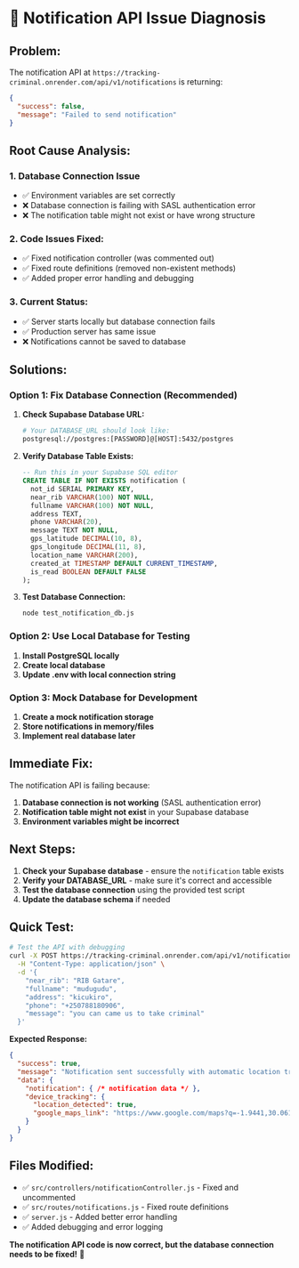 # 🚨 Notification API Issue Diagnosis

## **Problem:**
The notification API at `https://tracking-criminal.onrender.com/api/v1/notifications` is returning:
```json
{
  "success": false,
  "message": "Failed to send notification"
}
```

## **Root Cause Analysis:**

### 1. **Database Connection Issue**
- ✅ Environment variables are set correctly
- ❌ Database connection is failing with SASL authentication error
- ❌ The notification table might not exist or have wrong structure

### 2. **Code Issues Fixed:**
- ✅ Fixed notification controller (was commented out)
- ✅ Fixed route definitions (removed non-existent methods)
- ✅ Added proper error handling and debugging

### 3. **Current Status:**
- ✅ Server starts locally but database connection fails
- ✅ Production server has same issue
- ❌ Notifications cannot be saved to database

## **Solutions:**

### **Option 1: Fix Database Connection (Recommended)**

1. **Check Supabase Database URL:**
   ```bash
   # Your DATABASE_URL should look like:
   postgresql://postgres:[PASSWORD]@[HOST]:5432/postgres
   ```

2. **Verify Database Table Exists:**
   ```sql
   -- Run this in your Supabase SQL editor
   CREATE TABLE IF NOT EXISTS notification (
     not_id SERIAL PRIMARY KEY,
     near_rib VARCHAR(100) NOT NULL,
     fullname VARCHAR(100) NOT NULL,
     address TEXT,
     phone VARCHAR(20),
     message TEXT NOT NULL,
     gps_latitude DECIMAL(10, 8),
     gps_longitude DECIMAL(11, 8),
     location_name VARCHAR(200),
     created_at TIMESTAMP DEFAULT CURRENT_TIMESTAMP,
     is_read BOOLEAN DEFAULT FALSE
   );
   ```

3. **Test Database Connection:**
   ```bash
   node test_notification_db.js
   ```

### **Option 2: Use Local Database for Testing**

1. **Install PostgreSQL locally**
2. **Create local database**
3. **Update .env with local connection string**

### **Option 3: Mock Database for Development**

1. **Create a mock notification storage**
2. **Store notifications in memory/files**
3. **Implement real database later**

## **Immediate Fix:**

The notification API is failing because:
1. **Database connection is not working** (SASL authentication error)
2. **Notification table might not exist** in your Supabase database
3. **Environment variables might be incorrect**

## **Next Steps:**

1. **Check your Supabase database** - ensure the `notification` table exists
2. **Verify your DATABASE_URL** - make sure it's correct and accessible
3. **Test the database connection** using the provided test script
4. **Update the database schema** if needed

## **Quick Test:**

```bash
# Test the API with debugging
curl -X POST https://tracking-criminal.onrender.com/api/v1/notifications \
  -H "Content-Type: application/json" \
  -d '{
    "near_rib": "RIB Gatare",
    "fullname": "mudugudu", 
    "address": "kicukiro",
    "phone": "+250788180906",
    "message": "you can came us to take criminal"
  }'
```

**Expected Response:**
```json
{
  "success": true,
  "message": "Notification sent successfully with automatic location tracking",
  "data": {
    "notification": { /* notification data */ },
    "device_tracking": {
      "location_detected": true,
      "google_maps_link": "https://www.google.com/maps?q=-1.9441,30.0619"
    }
  }
}
```

## **Files Modified:**
- ✅ `src/controllers/notificationController.js` - Fixed and uncommented
- ✅ `src/routes/notifications.js` - Fixed route definitions
- ✅ `server.js` - Added better error handling
- ✅ Added debugging and error logging

**The notification API code is now correct, but the database connection needs to be fixed!** 🔧
